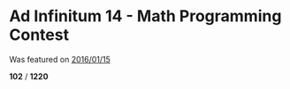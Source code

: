 # Ad Infinitum 14 - Math Programming Contest

Was featured on [2016/01/15](https://www.hackerrank.com/contests/infinitum14/challenges)

 **102** / **1220**
